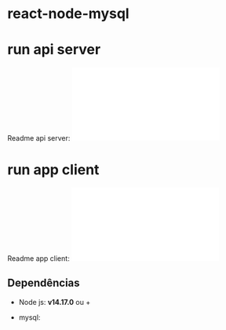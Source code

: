 # react-node-mysql

# run api server
Readme api server: 
![](./api-server/README.md)

# run app client
Readme app client: 
![](./app-client/README.md)

## Dependências 

- Node js: __v14.17.0__ ou +

- mysql:

